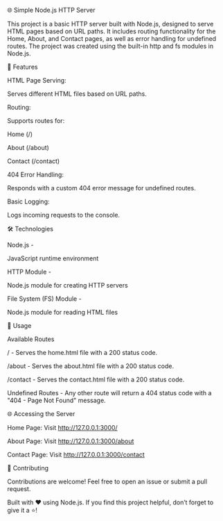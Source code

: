 🌐 Simple Node.js HTTP Server

This project is a basic HTTP server built with Node.js, designed to serve HTML pages based on URL paths. It includes routing functionality for the Home, About, and Contact pages, as well as error handling for undefined routes. The project was created using the built-in http and fs modules in Node.js.

📌 Features

HTML Page Serving:

Serves different HTML files based on URL paths.

Routing:

Supports routes for:

Home (/)

About (/about)

Contact (/contact)

404 Error Handling:

Responds with a custom 404 error message for undefined routes.

Basic Logging:

Logs incoming requests to the console.

🛠 Technologies

Node.js - 

JavaScript runtime environment

HTTP Module -

Node.js module for creating HTTP servers

File System (FS) Module -

Node.js module for reading HTML files

📒 Usage

Available Routes

/ - Serves the home.html file with a 200 status code.

/about - Serves the about.html file with a 200 status code.

/contact - Serves the contact.html file with a 200 status code.

Undefined Routes - Any other route will return a 404 status code with a "404 - Page Not Found" message.

🌐 Accessing the Server

Home Page: Visit http://127.0.0.1:3000/

About Page: Visit http://127.0.0.1:3000/about

Contact Page: Visit http://127.0.0.1:3000/contact

🤝 Contributing

Contributions are welcome! Feel free to open an issue or submit a pull request.

Built with ❤️ using Node.js. If you find this project helpful, don’t forget to give it a ⭐!
